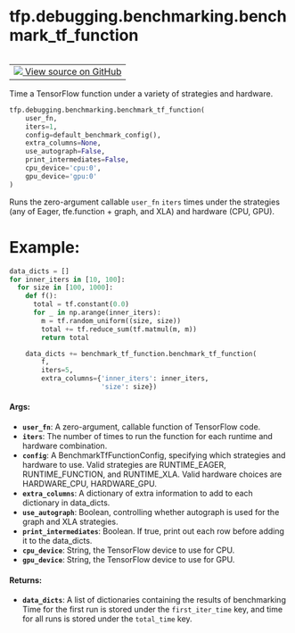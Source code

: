 <div itemscope itemtype="http://developers.google.com/ReferenceObject">
<meta itemprop="name" content="tfp.debugging.benchmarking.benchmark_tf_function" />
<meta itemprop="path" content="Stable" />
</div>

# tfp.debugging.benchmarking.benchmark_tf_function


<table class="tfo-notebook-buttons tfo-api" align="left">

<td>
  <a target="_blank" href="https://github.com/tensorflow/probability/blob/master/tensorflow_probability/python/debugging/benchmarking/benchmark_tf_function.py">
    <img src="https://www.tensorflow.org/images/GitHub-Mark-32px.png" />
    View source on GitHub
  </a>
</td></table>



Time a TensorFlow function under a variety of strategies and hardware.

``` python
tfp.debugging.benchmarking.benchmark_tf_function(
    user_fn,
    iters=1,
    config=default_benchmark_config(),
    extra_columns=None,
    use_autograph=False,
    print_intermediates=False,
    cpu_device='cpu:0',
    gpu_device='gpu:0'
)
```



<!-- Placeholder for "Used in" -->

Runs the zero-argument callable `user_fn` `iters` times under the
strategies (any of Eager, tfe.function + graph, and XLA) and hardware (CPU,
GPU).


# Example:
```python
data_dicts = []
for inner_iters in [10, 100]:
  for size in [100, 1000]:
    def f():
      total = tf.constant(0.0)
      for _ in np.arange(inner_iters):
        m = tf.random_uniform((size, size))
        total += tf.reduce_sum(tf.matmul(m, m))
        return total

    data_dicts += benchmark_tf_function.benchmark_tf_function(
        f,
        iters=5,
        extra_columns={'inner_iters': inner_iters,
                       'size': size})
```

#### Args:


* <b>`user_fn`</b>: A zero-argument, callable function of TensorFlow code.
* <b>`iters`</b>: The number of times to run the function for each runtime and
  hardware combination.
* <b>`config`</b>: A BenchmarkTfFunctionConfig, specifying which strategies and
  hardware to use. Valid strategies are RUNTIME_EAGER, RUNTIME_FUNCTION, and
  RUNTIME_XLA. Valid hardware choices are HARDWARE_CPU, HARDWARE_GPU.
* <b>`extra_columns`</b>: A dictionary of extra information to add to each dictionary
  in data_dicts.
* <b>`use_autograph`</b>: Boolean, controlling whether autograph is used for the
  graph and XLA strategies.
* <b>`print_intermediates`</b>: Boolean. If true, print out each row before adding it
  to the data_dicts.
* <b>`cpu_device`</b>: String, the TensorFlow device to use for CPU.
* <b>`gpu_device`</b>: String, the TensorFlow device to use for GPU.


#### Returns:



* <b>`data_dicts`</b>: A list of dictionaries containing the results of benchmarking
  Time for the first run is stored under the `first_iter_time` key, and time
  for all runs is stored under the `total_time` key.